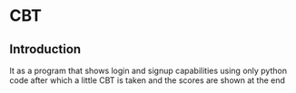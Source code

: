 # CBT

## Introduction
 It as a program that shows login and signup capabilities using only python code after which a little CBT is taken and the scores are shown at the end


